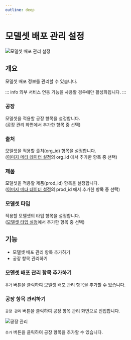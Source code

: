 ```yaml
---
outline: deep
---
```


# 모델셋 배포 관리 설정

![모델셋 배포 관리 설정](/ko/project/project-settings-modelset-deploy.png)


## 개요
모델셋 배포 정보를 관리할 수 있습니다.

::: info
외부 서비스 연동 기능을 사용할 경우에만 활성화됩니다.
:::

### 공장
모델셋을 적용할 공장 항목을 설정합니다.  
(공장 관리 화면에서 추가한 항목 중 선택)

### 출처
모델셋을 적용할 출처(org_id) 항목을 설정합니다.  
([이미지 메타 데이터 설정](./project-settings-image-meta)의 org_id 에서 추가한 항목 중 선택)

### 제품
모델셋을 적용할 제품(prod_id) 항목을 설정합니다.  
([이미지 메타 데이터 설정](./project-settings-image-meta)의 prod_id 에서 추가한 항목 중 선택)

### 모델셋 타입
적용할 모델셋의 타입 항목을 설정합니다.  
([모델셋 타입 설정](./project-settings-modelset-type)에서 추가한 항목 중 선택)


## 기능
- 모델셋 배포 관리 항목 추가하기
- 공장 항목 관리하기

### 모델셋 배포 관리 항목 추가하기
`추가` 버튼을 클릭하여 모델셋 배포 관리 항목을 추가할 수 있습니다.

### 공장 항목 관리하기
`공장 관리` 버튼을 클릭하여 공장 항목 관리 화면으로 진입합니다.

![공장 관리](/ko/project/project-settings-modelset-deploy-fct-id.png)

`추가` 버튼을 클릭하여 공장 항목을 추가할 수 있습니다.

